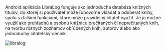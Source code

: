 Android aplikácia LibraLog funguje ako jednoduchá databáza knižných titulov, do ktorej si používateľ môže ľubovoľne vkladať a odoberať knihy, spolu s ďalšími funkciami, ktoré môže pravidelný čitateľ využiť.
Je ju možné využiť ako prehľadnú a osobnú knižnicu prečítaných či neprečítaných kníh, na tvorbu rôznych zoznamov obľúbených kníh, autorov alebo ako jednoduchý čitateľský denník.


![libralog](https://github.com/huzevkova/LibraLog-Android-App/assets/117742959/764946f6-dac1-479e-9ea4-a8d9aa2bacde)
